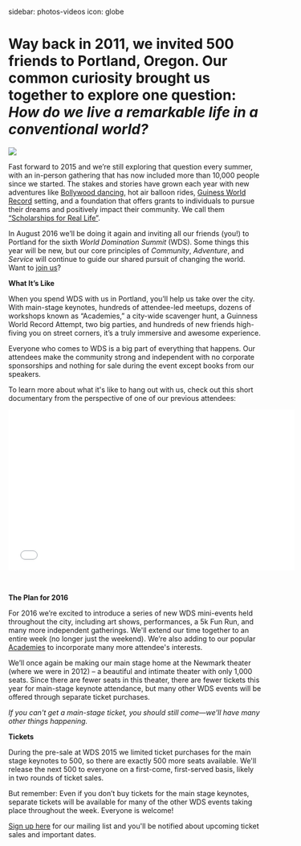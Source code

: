 sidebar: photos-videos
icon: globe

# Way back in 2011, we invited 500 friends to Portland, Oregon. Our common curiosity brought us together to explore one question: *How do we live a remarkable life in a conventional world?* 

<div class="zig-zags_blue"></div>

<img id="story-img-1" src="/images/story/circle-1.jpg"/>

Fast forward to 2015 and we’re still exploring that question every summer, with an in-person gathering that has now included more than 10,000 people since we started. The stakes and stories have grown each year with new adventures like [Bollywood dancing](/speakers/dj-prashant), hot air balloon rides, [Guiness World Record](/2014-world-record) setting, and a foundation that offers grants to individuals to pursue their dreams and positively impact their community. We call them [“Scholarships for Real Life”](/foundation).

In August 2016 we’ll be doing it again and inviting all our friends (you!) to Portland for the sixth *World Domination Summit* (WDS). Some things this year will be new, but our core principles of *Community*, *Adventure*, and *Service* will continue to guide our shared pursuit of changing the world. Want to [join us](/register)?

**What It’s Like**
 
When you spend WDS with us in Portland, you’ll help us take over the city. With main-stage keynotes, hundreds of attendee-led meetups, dozens of workshops known as “Academies,” a city-wide scavenger hunt, a Guinness World Record Attempt, two big parties, and hundreds of new friends high-fiving you on street corners, it’s a truly immersive and awesome experience.
 
Everyone who comes to WDS is a big part of everything that happens. Our attendees make the community strong and independent with no corporate sponsorships and nothing for sale during the event except books from our speakers. 

To learn more about what it's like to hang out with us, check out this short documentary from the perspective of one of our previous attendees:

<iframe src="//player.vimeo.com/video/109903000?title=0&amp;byline=0&amp;portrait=0&amp;color=adbf27" width="570" height="321" frameborder="0" webkitallowfullscreen mozallowfullscreen allowfullscreen></iframe>

&nbsp;

<div class="zig-zags_blue"></div>

**The Plan for 2016**

For 2016 we’re excited to introduce a series of new WDS mini-events held throughout the city, including art shows, performances, a 5k Fun Run, and many more independent gatherings. We'll extend our time together to an entire week (no longer just the weekend). We’re also adding to our popular [Academies](/academies) to incorporate many more attendee's interests.

We’ll once again be making our main stage home at the Newmark theater (where we were in 2012) – a beautiful and intimate theater with only 1,000 seats. Since there are fewer seats in this theater, there are fewer tickets this year for main-stage keynote attendance, but many other WDS events will be offered through separate ticket purchases.

*If you can't get a main-stage ticket, you should still come—we'll have many other things happening.*

<div class="line-canvas"></div>

**Tickets**

During the pre-sale at WDS 2015 we limited ticket purchases for the main stage keynotes to 500, so there are exactly 500 more seats available. We'll release the next 500 to everyone on a first-come, first-served basis, likely in two rounds of ticket sales.
 
But remember: Even if you don’t buy tickets for the main stage keynotes, separate tickets will be available for many of the other WDS events taking place throughout the week. Everyone is welcome!

[Sign up here](/register) for our mailing list and you'll be notified about upcoming ticket sales and important dates.

<!-- # 
<a href="/academies" class="register-banner"><span class="reg-heading">Register now for Academies!</span><span class="reg-subhead">The main stage show is sold out, but you can still attend WDS Academies.</span></a>
-->
